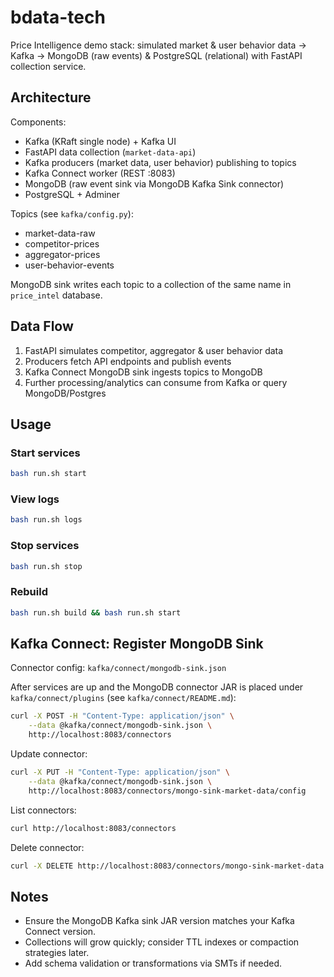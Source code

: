 # bdata-tech

Price Intelligence demo stack: simulated market & user behavior data -> Kafka -> MongoDB (raw events) & PostgreSQL (relational) with FastAPI collection service.

## Architecture
Components:
* Kafka (KRaft single node) + Kafka UI
* FastAPI data collection (`market-data-api`)
* Kafka producers (market data, user behavior) publishing to topics
* Kafka Connect worker (REST :8083)
* MongoDB (raw event sink via MongoDB Kafka Sink connector)
* PostgreSQL + Adminer

Topics (see `kafka/config.py`):
* market-data-raw
* competitor-prices
* aggregator-prices
* user-behavior-events

MongoDB sink writes each topic to a collection of the same name in `price_intel` database.

## Data Flow
1. FastAPI simulates competitor, aggregator & user behavior data
2. Producers fetch API endpoints and publish events
3. Kafka Connect MongoDB sink ingests topics to MongoDB
4. Further processing/analytics can consume from Kafka or query MongoDB/Postgres

## Usage
### Start services
```bash
bash run.sh start
```

### View logs
```bash
bash run.sh logs
```

### Stop services
```bash
bash run.sh stop
```

### Rebuild
```bash
bash run.sh build && bash run.sh start
```

## Kafka Connect: Register MongoDB Sink
Connector config: `kafka/connect/mongodb-sink.json`

After services are up and the MongoDB connector JAR is placed under `kafka/connect/plugins` (see `kafka/connect/README.md`):
```bash
curl -X POST -H "Content-Type: application/json" \
	--data @kafka/connect/mongodb-sink.json \
	http://localhost:8083/connectors
```

Update connector:
```bash
curl -X PUT -H "Content-Type: application/json" \
	--data @kafka/connect/mongodb-sink.json \
	http://localhost:8083/connectors/mongo-sink-market-data/config
```

List connectors:
```bash
curl http://localhost:8083/connectors
```

Delete connector:
```bash
curl -X DELETE http://localhost:8083/connectors/mongo-sink-market-data
```

## Notes
* Ensure the MongoDB Kafka sink JAR version matches your Kafka Connect version.
* Collections will grow quickly; consider TTL indexes or compaction strategies later.
* Add schema validation or transformations via SMTs if needed.